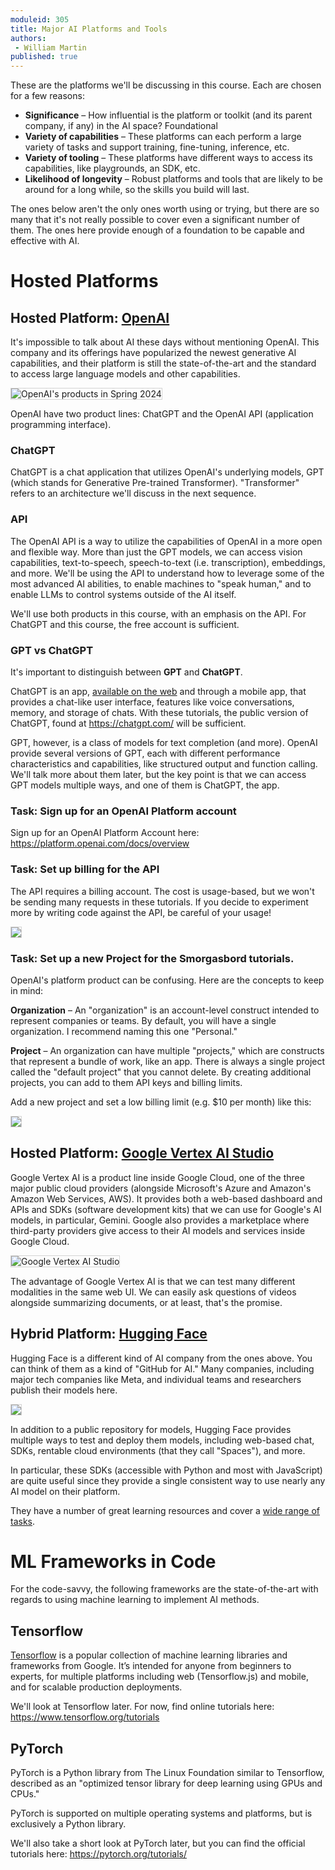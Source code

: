 ```yaml
---
moduleid: 305
title: Major AI Platforms and Tools
authors:
 - William Martin
published: true
---
```


<style>
img { border: 1px solid lightgray; }
</style>


These are the platforms we'll be discussing in this course. Each are chosen for a few reasons:

- **Significance** – How influential is the platform or toolkit (and its parent company, if any) in the AI space? Foundational 
- **Variety of capabilities** – These platforms can each perform a large variety of tasks and support training, fine-tuning, inference, etc.
- **Variety of tooling** – These platforms have different ways to access its capabilities, like playgrounds, an SDK, etc.
- **Likelihood of longevity** – Robust platforms and tools that are likely to be around for a long while, so the skills you build will last.

The ones below aren't the only ones worth using or trying, but there are so many that it's not
really possible to cover even a significant number of them. The ones here provide enough of a
foundation to be capable and effective with AI.

# Hosted Platforms

## Hosted Platform: [OpenAI](https://openai.com)

It's impossible to talk about AI these days without mentioning OpenAI. This company and its 
offerings have popularized the newest generative AI capabilities, and their platform is still the 
state-of-the-art and the standard to access large language models and other capabilities.

![OpenAI's products in Spring 2024](https://gsapp-ms-cdp.s3.amazonaws.com/ai/openai-products.png)

OpenAI have two product lines: ChatGPT and the OpenAI API (application programming interface).

### ChatGPT

ChatGPT is a chat application that utilizes OpenAI's underlying models, GPT (which stands for 
Generative Pre-trained Transformer). "Transformer" refers to an architecture we'll discuss in 
the next sequence.

### API

The OpenAI API is a way to utilize the capabilities of OpenAI in a more open and flexible way. 
More than just the GPT models, we can access vision capabilities, text-to-speech, speech-to-text 
(i.e. transcription), embeddings, and more. We'll be using the API to understand how to leverage 
some of the most advanced AI abilities, to enable machines to "speak human," and to enable LLMs
to control systems outside of the AI itself.

We'll use both products in this course, with an emphasis on the API. For ChatGPT and this course,
the free account is sufficient.

### GPT vs ChatGPT

It's important to distinguish between **GPT** and **ChatGPT**.

ChatGPT is an app, [available on the web](https://chatgpt.com/) and through a mobile app, that 
provides a chat-like user interface, features like voice conversations, memory, and storage 
of chats. With these tutorials, the public version of ChatGPT, found at <https://chatgpt.com/>
will be sufficient.

GPT, however, is a class of models for text completion (and more). OpenAI provide several 
versions of GPT, each with different performance characteristics and capabilities, like 
structured output and function calling. We'll talk more about them later, but the key point is
that we can access GPT models multiple ways, and one of them is ChatGPT, the app.


### Task: Sign up for an OpenAI Platform account

Sign up for an OpenAI Platform Account here: <https://platform.openai.com/docs/overview>

### Task: Set up billing for the API

The API requires a billing account. The cost is usage-based, but we won't be sending many 
requests in these tutorials. If you decide to experiment more by writing code against the
API, be careful of your usage! 

![](https://gsapp-ms-cdp.s3.amazonaws.com/ai/openai-billing.png)

### Task: Set up a new Project for the Smorgasbord tutorials.

OpenAI's platform product can be confusing. Here are the concepts to keep in mind:

**Organization** – An "organization" is an account-level construct intended to represent 
companies or teams. By default, you will have a single organization. I recommend naming
this one "Personal."

**Project** – An organization can have multiple "projects," which are constructs that 
represent a bundle of work, like an app. There is always a single project called the 
"default project" that you cannot delete. By creating additional projects, you can
add to them API keys and billing limits.

Add a new project and set a low billing limit (e.g. $10 per month) like this:

![](https://gsapp-ms-cdp.s3.amazonaws.com/ai/openai-new-project.gif)


## Hosted Platform: [Google Vertex AI Studio](https://cloud.google.com/generative-ai-studio)

Google Vertex AI is a product line inside Google Cloud, one of the three major public cloud 
providers (alongside Microsoft's Azure and Amazon's Amazon Web Services, AWS). It provides both 
a web-based dashboard and APIs and SDKs (software development kits) that we can use for Google's 
AI models, in particular, Gemini. Google also provides a marketplace where third-party providers 
give access to their AI models and services inside Google Cloud.

![Google Vertex AI Studio](https://gsapp-ms-cdp.s3.amazonaws.com/ai/google-vertex-ai-studio.png)

The advantage of Google Vertex AI is that we can test many different modalities in the same web UI. 
We can easily ask questions of videos alongside summarizing documents, or at least, that's the 
promise.


## Hybrid Platform: [Hugging Face](https://huggingface.co)

Hugging Face is a different kind of AI company from the ones above. You can think of them as a 
kind of "GitHub for AI." Many companies, including major tech companies like Meta, and individual
teams and researchers publish their models here.

![](https://gsapp-ms-cdp.s3.amazonaws.com/ai/huggingface-models.png)

In addition to a public repository for models, Hugging Face provides multiple ways to test and 
deploy them models, including web-based chat, SDKs, rentable cloud environments (that they call 
"Spaces"), and more.

In particular, these SDKs (accessible with Python and most with JavaScript) are quite useful 
since they provide a single consistent way to use nearly any AI model on their platform.

They have a number of great learning resources and cover a 
[wide range of tasks](https://huggingface.co/tasks).


# ML Frameworks in Code

For the code-savvy, the following frameworks are the state-of-the-art with regards to using machine 
learning to implement AI methods.

## Tensorflow

[Tensorflow](https://tensorflow.org) is a popular collection of machine learning libraries and 
frameworks from Google. It’s intended for anyone from beginners to experts, for multiple platforms 
including web (Tensorflow.js) and mobile, and for scalable production deployments.

We'll look at Tensorflow later. For now, find online tutorials here:
<https://www.tensorflow.org/tutorials>

## PyTorch

PyTorch is a Python library from The Linux Foundation similar to Tensorflow, described as an 
"optimized tensor library for deep learning using GPUs and CPUs."

PyTorch is supported on multiple operating systems and platforms, but is exclusively a Python
library.

We'll also take a short look at PyTorch later, but you can find the official tutorials here: 
<https://pytorch.org/tutorials/>
